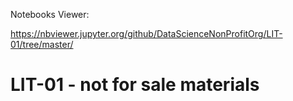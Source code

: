 Notebooks Viewer:

https://nbviewer.jupyter.org/github/DataScienceNonProfitOrg/LIT-01/tree/master/

# LIT-01 - not for sale materials
